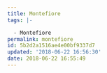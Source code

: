 ```yaml
---
title: Montefiore
tags: |-

  - Montefiore
permalink: montefiore
id: 5b2d2a1516ae4e00bf9337d7
updated: '2018-06-22 16:56:30'
date: 2018-06-22 16:55:49
---
```

